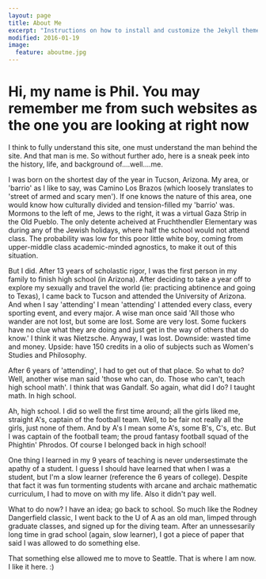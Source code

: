 ```yaml
---
layout: page
title: About Me
excerpt: "Instructions on how to install and customize the Jekyll theme So Simple."
modified: 2016-01-19
image:
  feature: aboutme.jpg
---
```


# Hi, my name is Phil. You may remember me from such websites as the one you are looking at right now

I think to fully understand this site, one must understand the man behind the site. And that man is me. So without further ado, here is a sneak peek into the history, life, and background of....well....me.  


I was born on the shortest day of the year in Tucson, Arizona. My area, or 'barrio' as I like to say, was Camino Los Brazos (which loosely translates to 'street of armed and scary men'). If one knows the nature of this area, one would know how culturally divided and tension-filled my 'barrio' was. Mormons to the left of me, Jews to the right, it was a virtual Gaza Strip in the Old Pueblo. The only detente acheived at Fruchthendler Elementary was during any of the Jewish holidays, where half the school would not attend class. The probability was low for this poor little white boy, coming from upper-middle class academic-minded agnostics, to make it out of this situation.

But I did. After 13 years of scholastic rigor, I was the first person in my family to finish high school (in Arizona). After deciding to take a year off to explore my sexually and travel the world (ie: practicing abtinence and going to Texas), I came back to Tucson and attended the University of Arizona. And when I say 'attending' I mean 'attending' I attended every class, every sporting event, and every major. A wise man once said 'All those who wander are not lost, but some are lost. Some are very lost. Some fuckers have no clue what they are doing and just get in the way of others that do know.' I think it was Nietzsche. Anyway, I was lost. Downside: wasted time and money. Upside: have 150 credits in a olio of subjects such as Women's Studies and Philosophy. 

After 6 years of 'attending', I had to get out of that place. So what to do? Well, another wise man said 'those who can, do. Those who can't, teach high school math'. I think that was Gandalf. So again, what did I do? I taught math. In high school. 

Ah, high school. I did so well the first time around; all the girls liked me, straight A's, captain of the football team. Well, to be fair not really all the girls, just none of them. And by A's I mean some A's, some B's, C's, etc. But I was captain of the football team; the proud fantasy football squad of the Phightin' Phrodos. Of course I belonged back in high school!

One thing I learned in my 9 years of teaching is never undersestimate the apathy of a student. I guess I should have learned that when I was a student, but I'm a slow learner (reference the 6 years of college). Despite that fact it was fun tormenting students with arcane and archaic mathematic curriculum, I had to move on with my life. Also it didn't pay well. 

What to do now? I have an idea; go back to school. So much like the Rodney Dangerfield classic, I went back to the U of A as an old man, limped through graduate classes, and signed up for the diving team. After an unnessesarily long time in grad school (again, slow learner), I got a piece of paper that said I was allowed to do something else. 

That something else allowed me to move to Seattle. That is where I am now. I like it here. :)






